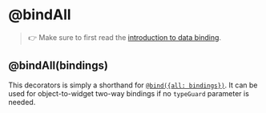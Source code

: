 ---
---
# @bindAll

> :point_right: Make sure to first read the [introduction to data binding](./index.md).

## @bindAll(bindings)

This decorators is simply a shorthand for [`@bind({all: bindings})`](./@bind.md). It can be used for object-to-widget two-way bindings if no `typeGuard` parameter is needed.
